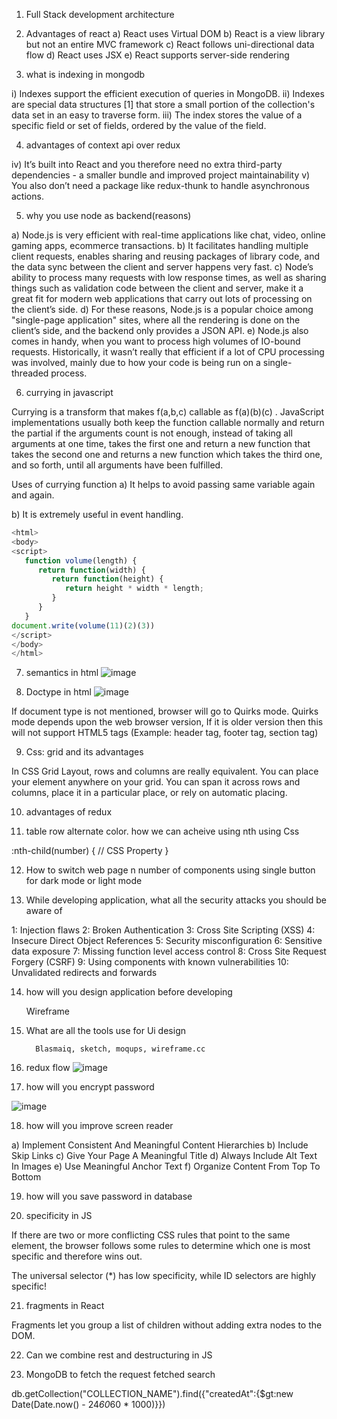 1. Full Stack development architecture

2. Advantages of react
   a) React uses Virtual DOM
   b) React is a view library but not an entire MVC framework
   c) React follows uni-directional data flow
   d) React uses JSX
   e) React supports server-side rendering

3. what is indexing in mongodb

i) Indexes support the efficient execution of queries in MongoDB.
ii) Indexes are special data structures [1] that store a small portion of the collection's data set in an easy to traverse form.
iii) The index stores the value of a specific field or set of fields, ordered by the value of the field.

4. advantages of context api over redux

iv) It’s built into React and you therefore need no extra third-party dependencies - a smaller bundle and improved project maintainability
v) You also don’t need a package like redux-thunk to handle asynchronous actions.

5. why you use node as backend(reasons)

a) Node.js is very efficient with real-time applications like chat, video, online gaming apps, ecommerce transactions.
b) It facilitates handling multiple client requests, enables sharing and reusing packages of library code, and the data sync between the client and server happens very fast.
c) Node’s ability to process many requests with low response times, as well as sharing things such as validation code between the client and server, make it a great fit for modern web applications that carry out lots of processing on the client’s side.
d) For these reasons, Node.js is a popular choice among "single-page application" sites, where all the rendering is done on the client’s side, and the backend only provides a JSON API.
e) Node.js also comes in handy, when you want to process high volumes of IO-bound requests. Historically, it wasn’t really that efficient if a lot of CPU processing was involved, mainly due to how your code is being run on a single-threaded process.

6. currying in javascript

Currying is a transform that makes f(a,b,c) callable as f(a)(b)(c) . JavaScript implementations usually both keep the function callable normally and return the partial if the arguments count is not enough, instead of taking all arguments at one time, takes the first one and return a new function that takes the second one and returns a new function which takes the third one, and so forth, until all arguments have been fulfilled.

Uses of currying function
a) It helps to avoid passing same variable again and again.

b) It is extremely useful in event handling.

```js
<html>
<body>
<script>
   function volume(length) {
      return function(width) {
         return function(height) {
            return height * width * length;
         }
      }
   }
document.write(volume(11)(2)(3))
</script>
</body>
</html>
```

7. semantics in html
   ![image](https://user-images.githubusercontent.com/42731246/151152867-5b40e0ac-f098-4477-b916-bd240b104b81.png)

8. Doctype in html
   ![image](https://user-images.githubusercontent.com/42731246/151152848-dc86e18d-6fb4-4870-9d5f-4a9a112722b2.png)

If document type is not mentioned, browser will go to Quirks mode. Quirks mode depends upon the web browser version, If it is older version then this will not support HTML5 tags (Example: header tag, footer tag, section tag)

9. Css: grid and its advantages

In CSS Grid Layout, rows and columns are really equivalent. You can place your element anywhere on your grid. You can span it across rows and columns, place it in a particular place, or rely on automatic placing.

10. advantages of redux

11. table row alternate color. how we can acheive using nth using Css

:nth-child(number) {
// CSS Property
}

12. How to switch web page n number of components using single button for dark mode or light mode

13. While developing application, what all the security attacks you should be aware of

1: Injection flaws
2: Broken Authentication
3: Cross Site Scripting (XSS)
4: Insecure Direct Object References
5: Security misconfiguration
6: Sensitive data exposure
7: Missing function level access control
8: Cross Site Request Forgery (CSRF)
9: Using components with known vulnerabilities
10: Unvalidated redirects and forwards

14. how will you design application before developing

    Wireframe

15. What are all the tools use for Ui design

          Blasmaiq, sketch, moqups, wireframe.cc

16. redux flow
    ![image](https://user-images.githubusercontent.com/42731246/151152823-b9e5baa7-f7bc-4f1a-98cb-310c318b4227.png)

17. how will you encrypt password

![image](https://user-images.githubusercontent.com/42731246/151152677-90f4522c-2127-4742-bbaa-a679d4fdfc8f.png)

18. how will you improve screen reader

a) Implement Consistent And Meaningful Content Hierarchies
b) Include Skip Links
c) Give Your Page A Meaningful Title
d) Always Include Alt Text In Images
e) Use Meaningful Anchor Text
f) Organize Content From Top To Bottom

19. how will you save password in database

20. specificity in JS

If there are two or more conflicting CSS rules that point to the same element, the browser follows some rules to determine which one is most specific and therefore wins out.

The universal selector (\*) has low specificity, while ID selectors are highly specific!

21. fragments in React

Fragments let you group a list of children without adding extra nodes to the DOM.

22. Can we combine rest and destructuring in JS

23. MongoDB to fetch the request fetched search

db.getCollection("COLLECTION_NAME").find({"createdAt":{$gt:new Date(Date.now() - 24*60*60 \* 1000)}})
